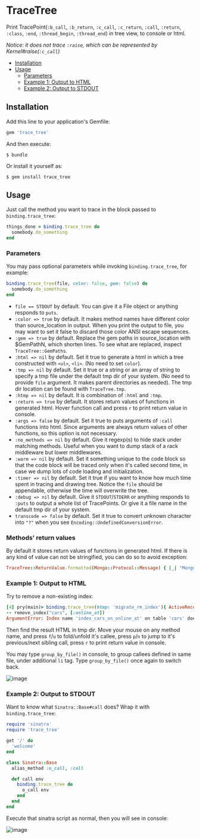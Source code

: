 # TraceTree

Print TracePoint(`:b_call`, `:b_return`, `:c_call`, `:c_return`, `:call`, `:return`, `:class`, `:end`, `:thread_begin`, `:thread_end`) in tree view, to console or html.

*Notice: it does not trace `:raise`, which can be represented by Kernel#raise(`:c_call`)*

- [Installation](#installation)
- [Usage](#usage)
  - [Parameters](#parameters)
  - [Example 1: Output to HTML](#example-1-output-to-html)
  - [Example 2: Output to STDOUT](#example-2-output-to-stdout)

## Installation

Add this line to your application's Gemfile:

```ruby
gem 'trace_tree'
```

And then execute:

    $ bundle

Or install it yourself as:

    $ gem install trace_tree

## Usage

Just call the method you want to trace in the block passed to `binding.trace_tree`:

```ruby
things_done = binding.trace_tree do
  somebody.do_something
end
```

### Parameters

You may pass optional parameters while invoking `binding.trace_tree`, for example:

```ruby
binding.trace_tree(file, color: false, gem: false) do
  somebody.do_something
end
```

* `file == STDOUT` by default. You can give it a File object or anything responds to `puts`.
* `:color => true` by default. It makes method names have different color than source_location in output. When you print the output to file, you may want to set it false to discard those color ANSI escape sequences.
* `:gem => true` by default. Replace the gem paths in source_location with $GemPathN, which shorten lines. To see what are replaced, inspect `TraceTree::GemPaths`.
* `:html => nil` by default. Set it true to generate a html in which a tree constructed with `<ul>`, `<li>`. (No need to set `color`).
* `:tmp => nil` by default. Set it true or a string or an array of string to specify a tmp file under the default tmp dir of your system. (No need to provide `file` argument. It makes parent directories as needed). The tmp dir location can be found with `TraceTree.tmp`.
* `:htmp => nil` by default. It is combination of `:html` and `:tmp`.
* `:return => true` by default. It stores return values of functions in generated html. Hover function call and press `r` to print return value in console.
* `:args => false` by default. Set it true to puts arguments of `:call` functions into html. Since arguments are always return values of other functions, so this option is not necessary.
* `:no_methods => nil` by default. Give it regexp(s) to hide stack under matching methods. Useful when you want to dump stack of a rack middleware but lower middlewares.
* `:warm => nil` by default. Set it something unique to the code block so that the code block will be traced only when it's called second time, in case we dump lots of code loading and initialization.
* `:timer => nil` by default. Set it true if you want to know how much time spent in tracing and drawing tree. Notice the `file` should be appendable, otherwise the time will overwrite the tree.
* `:debug => nil` by default. Give it `STDOUT`/`STDERR` or anything responds to `:puts` to output a whole list of TracePoints. Or give it a file name in the default tmp dir of your system.
* `transcode => false` by default. Set it true to convert unknown character into `"?"` when you see `Encoding::UndefinedConversionError`.

### Methods' return values

By default it stores return values of functions in generated html. If there is any kind of value can not be stringified, you can do so to avoid exception:

```ruby
TraceTree::ReturnValue.formatted(Mongo::Protocol::Message) { |_| "Mongo::Protocol::Message" }
```

### Example 1: Output to HTML

Try to remove a non-existing index:

```ruby
[4] pry(main)> binding.trace_tree(htmp: 'migrate_rm_index'){ ActiveRecord::Migration.new.remove_index "cars", [:online_at] }
-- remove_index("cars", [:online_at])
ArgumentError: Index name 'index_cars_on_online_at' on table 'cars' does not exist
```

Then find the result HTML in tmp dir. Move your mouse on any method name, and press `f`/`u` to fold/unfold it's callee, press `p`/`n` to jump to it's previous/next sibling call, press `r` to print return value in console.

You may type `group_by_file()` in console, to group callees defined in same file, under additional `li` tag. Type `group_by_file()` once again to switch  back.

![image](https://user-images.githubusercontent.com/6105214/35904349-bf264ae4-0c1d-11e8-8ab4-0c256e4b014a.png)

### Example 2: Output to STDOUT

Want to know what `Sinatra::Base#call` does? Wrap it with `binding.trace_tree`:

```ruby
require 'sinatra'
require 'trace_tree'

get '/' do
  'welcome'
end

class Sinatra::Base
  alias_method :o_call, :call

  def call env
    binding.trace_tree do
      o_call env
    end
  end
end
```

Execute that sinatra script as normal, then you will see in console:

![image](https://user-images.githubusercontent.com/6105214/35924495-2e289024-0c5e-11e8-9942-895eac5791f1.PNG)

